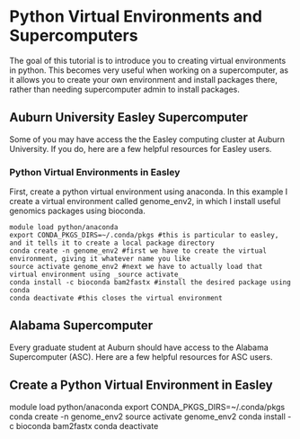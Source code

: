 # Python Virtual Environments and Supercomputers

The goal of this tutorial is to introduce you to creating virtual environments in python. This becomes very useful when working on a supercomputer, as it allows you to create your own environment and install packages there, rather than needing supercomputer admin to install packages. 

## Auburn University Easley Supercomputer
Some of you may have access the the Easley computing cluster at Auburn University. If you do, here are a few helpful resources for Easley users. 

### Python Virtual Environments in Easley

First, create a python virtual environment using anaconda. In this example I create a virtual environment called genome_env2, in which I install useful genomics packages using bioconda. 
```
module load python/anaconda 
export CONDA_PKGS_DIRS=~/.conda/pkgs #this is particular to easley, and it tells it to create a local package directory
conda create -n genome_env2 #first we have to create the virtual environment, giving it whatever name you like
source activate genome_env2 #next we have to actually load that virtual environment using _source activate_
conda install -c bioconda bam2fastx #install the desired package using conda
conda deactivate #this closes the virtual environment
```

## Alabama Supercomputer
Every graduate student at Auburn should have access to the Alabama Supercomputer (ASC). Here are a few helpful resources for ASC users. 

### 

## Create a Python Virtual Environment in Easley
module load python/anaconda
export CONDA_PKGS_DIRS=~/.conda/pkgs
conda create -n genome_env2
source activate genome_env2
conda install -c bioconda bam2fastx
conda deactivate

